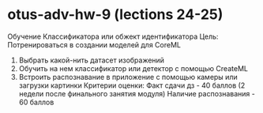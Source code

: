 # otus-adv-hw-9 (lections 24-25)
Обучение Классификатора или обжект идентификатора
Цель: Потренироваться в создании моделей для CoreML
1. Выбрать какой-нить датасет изображений
2. Обучить на нем классификатор или детектор с помощью CreateML
3. Встроить распознавание в приложение с помощью камеры или загрузки картинки
Критерии оценки: Факт сдачи дз - 40 баллов (2 недели после финального занятия модуля)
Наличие распознавания - 60 баллов
